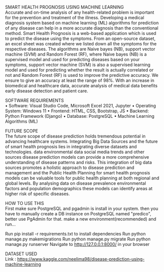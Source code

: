SMART HEALTH PROGNOSIS USING MACHINE LEARNING <br>
Accurate and on-time analysis of any health-related problem is important for the prevention and treatment of the illness. Developing a medical diagnosis system based on machine learning (ML) algorithms for prediction of any disease can help in a more accurate diagnosis than the conventional method. Smart Health Prognosis is a web-based application which is used to predict the disease using the symptoms. From an open-source dataset, an excel sheet was created where we listed down all the symptoms for the respective diseases. The algorithms are Naive bayes (NB), support vector machine (SVM) and Random Forest (RF), where Naive bayes (NB) is a supervised model and used for predicting diseases based on your symptoms, support vector machine (SVM) is also a supervised learning model and used for predicting whether the result is actually correlated or not and Random Forest (RF) is used to improve the predictive accuracy. We ensure to give an accuracy at least the range of 98%. With an increase in biomedical and healthcare data, accurate analysis of medical data benefits early disease detection and patient care.

SOFTWARE REQUIREMENTS <br>
•	Software: Visual Studio Code, Microsoft Excel 2021, Jupyter 
•	Operating System: Windows 11
•	Frontend: HTML, CSS, Bootstrap, JS
•	Backend: Python Framework (Django)
•	Database: PostgreSQL
•	Machine Learning Algorithms (ML)

FUTURE SCOPE <br>
    The future scope of disease prediction holds tremendous potential in advancing healthcare systems. Integrating Big Data Sources and the future of smart health prognosis lies in integrating diverse datasets and technologies. data environmental data social media trends and other sources disease prediction models can provide a more comprehensive understanding of disease patterns and risks. This integration of big data sources promotes a holistic approach to disease prediction and management and the Public Health Planning for smart health prognosis models can be valuable tools for public health planning at both regional and global levels. By analysing data on disease prevalence environmental factors and population demographics these models can identify areas at higher risk of specific diseases.

HOW TO USE THIS <br>
First make sure PostgreSQL and pgadmin is install in your system. then you have to manually create a DB instance on PostgreSQL named "predico", better use PgAdmin for that. make a new environment(recommended) and run...

Run pip install -r requirements.txt to install dependencies
Run python manage.py makemigrations
Run python manage.py migrate
Run python manage.py runserver
Navigate to http://127.0.0.1:8000/ in your browser

DATASET USED <br>
Link : https://www.kaggle.com/neelima98/disease-prediction-using-machine-learning

